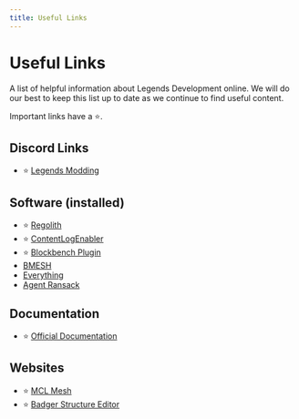 ```yaml
---
title: Useful Links
---
```


# Useful Links

A list of helpful information about Legends Development online. We will do our best to keep this list up to date as we continue to find useful content.

Important links have a ⭐.

## Discord Links

-   ⭐ [Legends Modding](https://discord.gg/NyzQgPKz5S)

## Software (installed)

-   ⭐ [Regolith](https://github.com/Bedrock-OSS/regolith)
-   ⭐ [ContentLogEnabler](https://github.com/LegendsModding/ContentLogEnabler)
-   ⭐ [Blockbench Plugin](https://github.com/Mojang/legends-blockbench-plugin/releases)
-   [BMESH](https://github.com/Luminoso-256/bmesh)
-   [Everything](https://www.voidtools.com/)
-   [Agent Ransack](https://www.mythicsoft.com/agentransack/)

## Documentation

-   ⭐ [Official Documentation](https://github.com/Mojang/minecraft-legends-docs)

## Websites

-   ⭐ [MCL Mesh](https://polaris.luminoso.dev/mcl/mesh)
-   ⭐ [Badger Structure Editor](https://badger.lukefz.xyz/)
